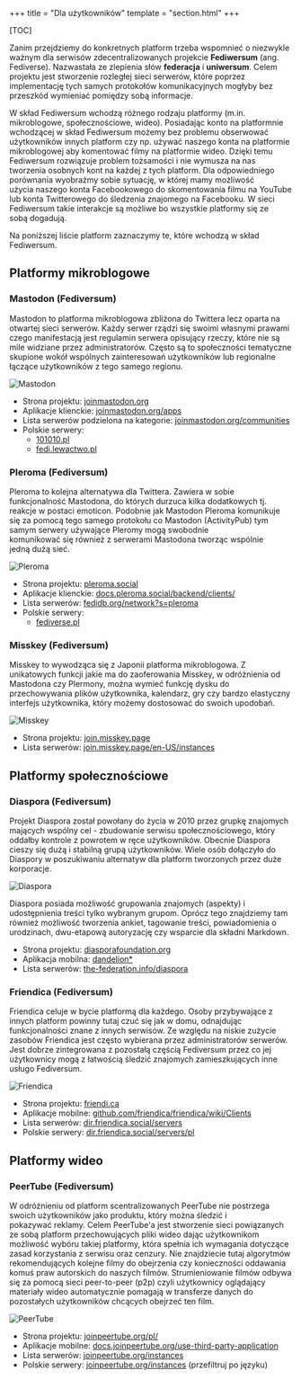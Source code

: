+++
title = "Dla użytkowników"
template = "section.html"
+++

[TOC]

Zanim przejdziemy do konkretnych platform trzeba wspomnieć o niezwykle ważnym dla serwisów zdecentralizowanych projekcie **Fediwersum** (ang. Fediverse). Nazwastała ze zlepienia słów **federacja** i **uniwersum**. Celem projektu jest stworzenie rozległej sieci serwerów, które poprzez implementację tych samych protokołów komunikacyjnych mogłyby bez przeszkód wymieniać pomiędzy sobą informacje.

W skład Fediwersum wchodzą różnego rodzaju platformy (m.in. mikroblogowe, społecznościowe, wideo). Posiadając konto na platformnie wchodzącej w skład Fediwersum możemy bez problemu obserwować użytkowników innych platform czy np. używać naszego konta na platformie mikroblogowej aby komentować filmy na platformie wideo. Dzięki temu Fediwersum rozwiązuje problem tożsamości i nie wymusza na nas tworzenia osobnych kont na każdej z tych platform. Dla odpowiedniego porównania wyobraźmy sobie sytuację, w której mamy możliwość użycia naszego konta Facebookowego do skomentowania filmu na YouTube lub konta Twitterowego do śledzenia znajomego na Facebooku. W sieci Fediwersum takie interakcje są możliwe bo wszystkie platformy się ze sobą dogadują.

Na poniższej liście platform zaznaczymy te, które wchodzą w skład Fediwersum.

## Platformy mikroblogowe

### Mastodon (Fediversum)

Mastodon to platforma mikroblogowa zbliżona do Twittera lecz oparta na otwartej sieci serwerów. Każdy serwer rządzi się swoimi własnymi prawami czego manifestacją jest regulamin serwera opisujący rzeczy, które nie są mile widziane przez administratorów. Często są to społeczności tematyczne skupione wokół wspólnych zainteresowań użytkowników lub regionalne łączące użytkowników z tego samego regionu.

![Mastodon](mastodon.png)


* Strona projektu: [joinmastodon.org](https://joinmastodon.org/)
* Aplikacje klienckie: [joinmastodon.org/apps](https://joinmastodon.org/apps)
* Lista serwerów podzielona na kategorie: [joinmastodon.org/communities](https://joinmastodon.org/communities)
* Polskie serwery:
    * [101010.pl](https://101010.pl)
    * [fedi.lewactwo.pl](https://fedi.lewactwo.pl/)


### Pleroma (Fediversum)

Pleroma to kolejna alternatywa dla Twittera. Zawiera w sobie funkcjonalność Mastodona, do których durzuca kilka dodatkowych tj. reakcje w postaci emoticon. Podobnie jak Mastodon Pleroma komunikuje się za pomocą tego samego protokołu co Mastodon (ActivityPub) tym samym serwery używające Pleromy mogą swobodnie komunikować się również z serwerami Mastodona tworząc wspólnie jedną dużą sieć.

![Pleroma](pleroma.png)

* Strona projektu: [pleroma.social](https://pleroma.social/)
* Aplikacje klienckie: [docs.pleroma.social/backend/clients/](https://docs.pleroma.social/backend/clients/)
* Lista serwerów: [fedidb.org/network?s=pleroma](https://fedidb.org/network?s=pleroma)
* Polskie serwery:
    * [fediverse.pl](https://fediverse.pl)


### Misskey (Fediversum)

Misskey to wywodząca się z Japonii platforma mikroblogowa. Z unikatowych funkcji jakie ma do zaoferowania Misskey, w odróżnienia od Mastodona czy Plermony, można wymieć funkcję dysku do przechowywania plików użytkownika, kalendarz, gry czy bardzo elastyczny interfejs użytkownika, który możemy dostosować do swoich upodobań.

![Misskey](misskey.jpg)

* Strona projektu: [join.misskey.page](https://join.misskey.page/)
* Lista serwerów: [join.misskey.page/en-US/instances](https://join.misskey.page/en-US/instances)


## Platformy społecznościowe

### Diaspora (Fediversum)

Projekt Diaspora został powołany do życia w 2010 przez grupkę znajomych mających wspólny cel - zbudowanie serwisu społecznościowego, który oddałby kontrole z powrotem w ręce użytkowników. Obecnie Diaspora cieszy się dużą i stabilną grupą użytkowników. Wiele osób dołączyło do Diaspory w poszukiwaniu alternatyw dla platform tworzonych przez duże korporacje.

![Diaspora](diaspora.png)

Diaspora posiada możliwość grupowania znajomych (aspekty) i udostępnienia treści tylko wybranym grupom. Oprócz tego znajdziemy tam również możliwość tworzenia ankiet, tagowanie treści, powiadomienia o urodzinach, dwu-etapową autoryzację czy wsparcie dla składni Markdown.

* Strona projektu: [diasporafoundation.org](https://diasporafoundation.org/)
* Aplikacja mobilna: [dandelion*](https://f-droid.org/en/packages/com.github.dfa.diaspora_android/)
* Lista serwerów: [the-federation.info/diaspora](https://the-federation.info/diaspora)

### Friendica (Fediversum)

Friendica celuje w bycie platformą dla każdego. Osoby przybywające z innych platform powinny tutaj czuć się jak w domu, odnajdując funkcjonalności znane z innych serwisów. Ze względu na niskie zużycie zasobów Friendica jest często wybierana przez administratorów serwerów. Jest dobrze zintegrowana z pozostałą częścią Fediversum przez co jej użytkownicy mogą z łatwością śledzić znajomych zamieszkujących inne usługo Fediversum.

![Friendica](friendica.png)

* Strona projektu: [friendi.ca](https://friendi.ca/)
* Aplikacje mobilne: [github.com/friendica/friendica/wiki/Clients](https://github.com/friendica/friendica/wiki/Clients)
* Lista serwerów: [dir.friendica.social/servers](https://dir.friendica.social/servers)
* Polskie serwery: [dir.friendica.social/servers/pl](https://dir.friendica.social/servers/pl)



## Platformy wideo

### PeerTube (Fediversum)

W odróżnieniu od platform scentralizowanych PeerTube nie postrzega swoich użytkowników jako produktu, który można śledzić i pokazywać reklamy. Celem PeerTube'a jest stworzenie sieci powiązanych ze sobą platform przechowujących pliki wideo dając użytkownikom możliwość wybóru takiej platformy, która spełnia ich wymagania dotyczące zasad korzystania z serwisu oraz cenzury. Nie znajdziecie tutaj algorytmów rekomendujących kolejne filmy do obejrzenia czy konieczności oddawania komuś praw autorskich do naszych filmów. Strumieniowanie filmów odbywa się za pomocą sieci peer-to-peer (p2p) czyli użytkownicy oglądający materiały wideo automatycznie pomagają w transferze danych do pozostałych użytkowników chcących obejrzeć ten film.

![PeerTube](peertube.png)

* Strona projektu: [joinpeertube.org/pl/](https://joinpeertube.org/pl/)
* Aplikacje mobilne: [docs.joinpeertube.org/use-third-party-application](https://docs.joinpeertube.org/use-third-party-application)
* Lista serwerów: [joinpeertube.org/instances](https://joinpeertube.org/instances)
* Polskie serwery: [joinpeertube.org/instances](https://joinpeertube.org/instances) (przefiltruj po języku)
